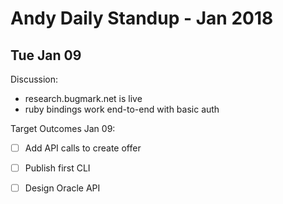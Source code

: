 # Andy Daily Standup - Jan 2018

Tue Jan 09
----------------------------------------------

Discussion:
- research.bugmark.net is live
- ruby bindings work end-to-end with basic auth

Target Outcomes Jan 09:
- [ ] Add API calls to create offer
- [ ] Publish first CLI
- [ ] Design Oracle API

